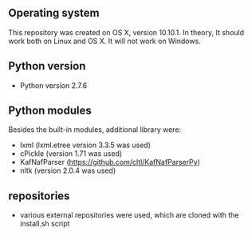 ## Operating system
This repository was created on OS X, version 10.10.1. In theory, It should
work both on Linux and OS X. It will not work on Windows.

## Python version
* Python version 2.7.6

## Python modules
Besides the built-in modules, additional library were:
* lxml         (lxml.etree version 3.3.5 was used)
* cPickle      (version 1.71 was used)
* KafNafParser (https://github.com/cltl/KafNafParserPy)
* nltk         (version 2.0.4 was used)

## repositories
* various external repositories were used, which are cloned with the install.sh script
